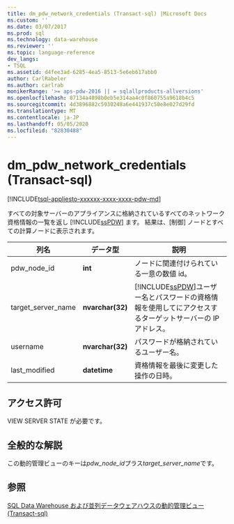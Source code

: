 ```yaml
---
title: dm_pdw_network_credentials (Transact-sql) |Microsoft Docs
ms.custom: ''
ms.date: 03/07/2017
ms.prod: sql
ms.technology: data-warehouse
ms.reviewer: ''
ms.topic: language-reference
dev_langs:
- TSQL
ms.assetid: d4fee3ad-6285-4ea5-8513-5e6eb617abb0
author: CarlRabeler
ms.author: carlrab
monikerRange: '>= aps-pdw-2016 || = sqlallproducts-allversions'
ms.openlocfilehash: 87134a4898b0eb5e314aa4c0f860755a9618b4c5
ms.sourcegitcommit: 4d3896882c5930248a6e441937c50e8e027d29fd
ms.translationtype: MT
ms.contentlocale: ja-JP
ms.lasthandoff: 05/05/2020
ms.locfileid: "82830488"
---
```

# <a name="sysdm_pdw_network_credentials-transact-sql"></a>dm_pdw_network_credentials (Transact-sql)
[!INCLUDE[tsql-appliesto-xxxxxx-xxxx-xxxx-pdw-md](../../includes/tsql-appliesto-xxxxxx-xxxx-xxxx-pdw-md.md)]

  すべての対象サーバーのアプライアンスに格納されているすべてのネットワーク資格情報の一覧を返し [!INCLUDE[ssPDW](../../includes/sspdw-md.md)] ます。 結果は、[制御] ノードとすべての計算ノードに表示されます。  
  
|列名|データ型|説明|  
|-----------------|---------------|-----------------|  
|pdw_node_id|**int**|ノードに関連付けられている一意の数値 id。|  
|target_server_name|**nvarchar(32)**|[!INCLUDE[ssPDW](../../includes/sspdw-md.md)]ユーザー名とパスワードの資格情報を使用してにアクセスするターゲットサーバーの IP アドレス。|  
|username|**nvarchar(32)**|パスワードが格納されているユーザー名。|  
|last_modified|**datetime**|資格情報を最後に変更した操作の日時。|  
  
## <a name="permissions"></a>アクセス許可  
 VIEW SERVER STATE が必要です。  
  
## <a name="general-remarks"></a>全般的な解説  
 この動的管理ビューのキーは*pdw_node_id*プラス*target_server_name*です。  
  
## <a name="see-also"></a>参照  
 [SQL Data Warehouse および並列データウェアハウスの動的管理ビュー &#40;Transact-sql&#41;](../../relational-databases/system-dynamic-management-views/sql-and-parallel-data-warehouse-dynamic-management-views.md)  
  
  
